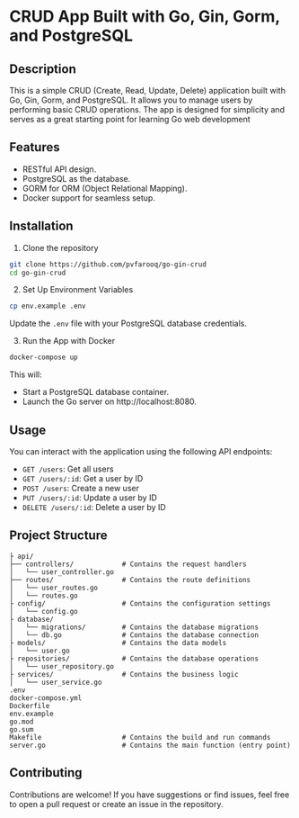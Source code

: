 # CRUD App Built with Go, Gin, Gorm, and PostgreSQL

## Description
This is a simple CRUD (Create, Read, Update, Delete) application built with Go, Gin, Gorm, and PostgreSQL. It allows you to manage users by performing basic CRUD operations. The app is designed for simplicity and serves as a great starting point for learning Go web development

## Features
- RESTful API design.
- PostgreSQL as the database.
- GORM for ORM (Object Relational Mapping).
- Docker support for seamless setup.


## Installation
1. Clone the repository
```bash
git clone https://github.com/pvfarooq/go-gin-crud
cd go-gin-crud
```
2. Set Up Environment Variables
```bash
cp env.example .env
```
Update the `.env` file with your PostgreSQL database credentials.

3. Run the App with Docker
```bash
docker-compose up
```
This will:
- Start a PostgreSQL database container.
- Launch the Go server on http://localhost:8080.

## Usage
You can interact with the application using the following API endpoints:

- `GET /users`: Get all users
- `GET /users/:id`: Get a user by ID
- `POST /users`: Create a new user
- `PUT /users/:id`: Update a user by ID
- `DELETE /users/:id`: Delete a user by ID

## Project Structure
```
├ api/
├── controllers/            # Contains the request handlers
│   └── user_controller.go
├── routes/                 # Contains the route definitions
│   └── user_routes.go
│   └── routes.go
├ config/                   # Contains the configuration settings
│   └── config.go
├ database/ 
│   └── migrations/         # Contains the database migrations
│   └── db.go               # Contains the database connection
├ models/                   # Contains the data models
│   └── user.go 
├ repositories/             # Contains the database operations
│   └── user_repository.go
├ services/                 # Contains the business logic
│   └── user_service.go
.env
docker-compose.yml
Dockerfile
env.example
go.mod
go.sum
Makefile                    # Contains the build and run commands
server.go                   # Contains the main function (entry point)
```

## Contributing
Contributions are welcome! If you have suggestions or find issues, feel free to open a pull request or create an issue in the repository.